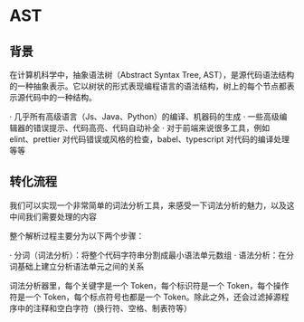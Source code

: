 # AST

## 背景

在计算机科学中，抽象语法树（Abstract Syntax Tree, AST），是源代码语法结构的一种抽象表示。它以树状的形式表现编程语言的语法结构，树上的每个节点都表示源代码中的一种结构。

· 几乎所有高级语言（Js、Java、Python）的编译、机器码的生成
· 一些高级编辑器的错误提示、代码高亮、代码自动补全
· 对于前端来说很多工具，例如 elint、prettier 对代码错误或风格的检查，babel、typescript 对代码的编译处理等等

## 转化流程

我们可以实现一个非常简单的词法分析工具，来感受一下词法分析的魅力，以及这中间我们需要处理的内容

整个解析过程主要分为以下两个步骤：

· 分词（词法分析）：将整个代码字符串分割成最小语法单元数组
· 语法分析：在分词基础上建立分析语法单元之间的关系

词法分析器里，每个关键字是一个 Token，每个标识符是一个 Token，每个操作符是一个 Token，每个标点符号也都是一个 Token。除此之外，还会过滤掉源程序中的注释和空白字符（换行符、空格、制表符等）
